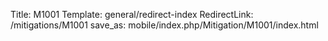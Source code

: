 Title: M1001
Template: general/redirect-index
RedirectLink: /mitigations/M1001
save_as: mobile/index.php/Mitigation/M1001/index.html